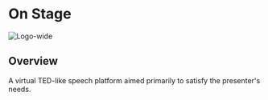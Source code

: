 # On Stage
![Logo-wide](https://user-images.githubusercontent.com/7628805/161968451-4cec742a-73c4-4af9-9ad6-b8ad0ed5e3e9.png)


## Overview
A virtual TED-like speech platform aimed primarily to satisfy the presenter's needs.
